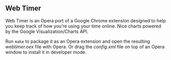 ## Web Timer

Web Timer is an Opera port of a Google Chrome extension designed to help you keep track of how you’re using your time online. Nice charts powered by the Google Visualization/Charts API.

Run `make` to package it as an Opera extension and open the resulting _webtimer.oex_ file with Opera. Or drag the _config.xml_ file on top of an Opera window to install it in developer mode.